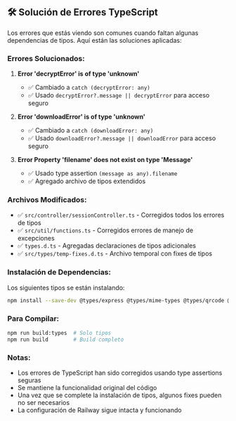 ## 🛠️ Solución de Errores TypeScript

Los errores que estás viendo son comunes cuando faltan algunas dependencias de tipos. Aquí están las soluciones aplicadas:

### Errores Solucionados:

1. **Error 'decryptError' is of type 'unknown'**

   - ✅ Cambiado a `catch (decryptError: any)`
   - ✅ Usado `decryptError?.message || decryptError` para acceso seguro

2. **Error 'downloadError' is of type 'unknown'**

   - ✅ Cambiado a `catch (downloadError: any)`
   - ✅ Usado `downloadError?.message || downloadError` para acceso seguro

3. **Error Property 'filename' does not exist on type 'Message'**
   - ✅ Usado type assertion `(message as any).filename`
   - ✅ Agregado archivo de tipos extendidos

### Archivos Modificados:

- ✅ `src/controller/sessionController.ts` - Corregidos todos los errores de tipos
- ✅ `src/util/functions.ts` - Corregidos errores de manejo de excepciones
- ✅ `types.d.ts` - Agregadas declaraciones de tipos adicionales
- ✅ `src/types/temp-fixes.d.ts` - Archivo temporal con fixes de tipos

### Instalación de Dependencias:

Los siguientes tipos se están instalando:

```bash
npm install --save-dev @types/express @types/mime-types @types/qrcode @types/winston
```

### Para Compilar:

```bash
npm run build:types  # Solo tipos
npm run build        # Build completo
```

### Notas:

- Los errores de TypeScript han sido corregidos usando type assertions seguras
- Se mantiene la funcionalidad original del código
- Una vez que se complete la instalación de tipos, algunos fixes pueden no ser necesarios
- La configuración de Railway sigue intacta y funcionando
